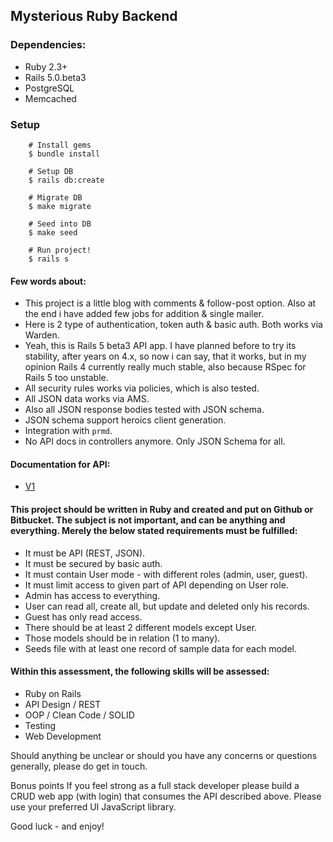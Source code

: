 ## Mysterious Ruby Backend

### Dependencies:

- Ruby 2.3+
- Rails 5.0.beta3
- PostgreSQL
- Memcached

### Setup

        # Install gems
        $ bundle install
        
        # Setup DB
        $ rails db:create
        
        # Migrate DB
        $ make migrate 
        
        # Seed into DB
        $ make seed
        
        # Run project!
        $ rails s     
                    

#### Few words about:
- This project is a little blog with comments & follow-post option.
  Also at the end i have added few jobs for addition & single mailer.
- Here is 2 type of authentication, token auth & basic auth. 
  Both works via Warden.  
- Yeah, this is Rails 5 beta3 API app. I have planned before to try its stability, 
  after years on 4.x, so now i can say, that it works, 
  but in my opinion Rails 4 currently really much stable, 
  also because RSpec for Rails 5 too unstable.   
- All security rules works via policies, which is also tested.
- All JSON data works via AMS.
- Also all JSON response bodies tested with JSON schema.
- JSON schema support heroics client generation.
- Integration with `prmd`.
- No API docs in controllers anymore. Only JSON Schema for all.
           
#### Documentation for API:
- [V1](docs/api_v1.md)

#### This project should be written in Ruby and created and put on Github or Bitbucket. The subject is not important, and can be anything and everything. Merely the below stated requirements must be fulfilled:

- It must be API (REST, JSON).
- It must be secured by basic auth.
- It must contain User mode - with different roles (admin, user, guest).
- It must limit access to given part of API depending on User role.
- Admin has access to everything.
- User can read all, create all, but update and deleted only his records.
- Guest has only read access.
- There should be at least 2 different models except User.
- Those models should be in relation (1 to many).
- Seeds file with at least one record of sample data for each model.

#### Within this assessment, the following skills will be assessed:

- Ruby on Rails
- API Design / REST
- OOP / Clean Code / SOLID
- Testing
- Web Development

Should anything be unclear or should you have any concerns or questions generally, please do get in touch.

Bonus points
If you feel strong as a full stack developer please build a CRUD web app (with login) that consumes the API described above. Please use your preferred UI JavaScript library.

Good luck - and enjoy!

